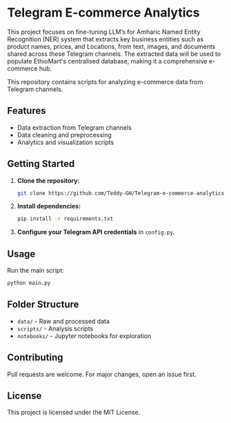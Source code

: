 # Telegram E-commerce Analytics
This project focuses on fine-tuning  LLM’s for Amharic Named Entity Recognition (NER) system that extracts key business entities such as product names, prices, and Locations, from text, images, and documents shared across these Telegram channels. 
The extracted data will be used to populate EthioMart's centralised database, making it a comprehensive e-commerce hub.

This repository contains scripts for analyzing e-commerce data from Telegram channels.

## Features

- Data extraction from Telegram channels
- Data cleaning and preprocessing
- Analytics and visualization scripts

## Getting Started

1. **Clone the repository:**
    ```bash
    git clone https://github.com/Teddy-GH/Telegram-e-commerce-analytics.git
    ```
2. **Install dependencies:**
    ```bash
    pip install -r requirements.txt
    ```
3. **Configure your Telegram API credentials** in `config.py`.

## Usage

Run the main script:
```bash
python main.py
```

## Folder Structure

- `data/` - Raw and processed data
- `scripts/` - Analysis scripts
- `notebooks/` - Jupyter notebooks for exploration

## Contributing

Pull requests are welcome. For major changes, open an issue first.

## License

This project is licensed under the MIT License.